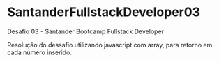 # SantanderFullstackDeveloper03
Desafio 03 - Santander Bootcamp Fullstack Developer

Resolução do dessafio utilizando javascript com array, para retorno em cada número inserido.
